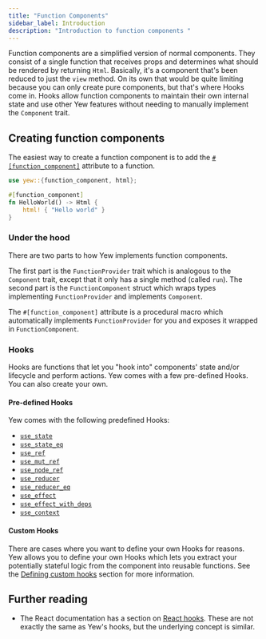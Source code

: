 ```yaml
---
title: "Function Components"
sidebar_label: Introduction
description: "Introduction to function components "
---
```


Function components are a simplified version of normal components. They consist of a single function
that receives props and determines what should be rendered by returning `Html`. Basically, it's a
component that's been reduced to just the `view` method. On its own that would be quite limiting
because you can only create pure components, but that's where Hooks come in. Hooks allow function
components to maintain their own internal state and use other Yew features without needing to manually
implement the `Component` trait.

## Creating function components

The easiest way to create a function component is to add the [`#[function_component]`](./../function-components/attribute.md) attribute to a function.

```rust
use yew::{function_component, html};

#[function_component]
fn HelloWorld() -> Html {
    html! { "Hello world" }
}
```

### Under the hood

There are two parts to how Yew implements function components.

The first part is the `FunctionProvider` trait which is analogous to the `Component` trait, except
that it only has a single method (called `run`). The second part is the `FunctionComponent` struct
which wraps types implementing `FunctionProvider` and implements `Component`.

The `#[function_component]` attribute is a procedural macro which automatically implements
`FunctionProvider` for you and exposes it wrapped in `FunctionComponent`.

### Hooks

Hooks are functions that let you "hook into" components' state and/or lifecycle and perform
actions. Yew comes with a few pre-defined Hooks. You can also create your own.

#### Pre-defined Hooks

Yew comes with the following predefined Hooks:
- [`use_state`](./../function-components/pre-defined-hooks.md#use_state)
- [`use_state_eq`](./../function-components/pre-defined-hooks.md#use_state_eq)
- [`use_ref`](./../function-components/pre-defined-hooks.md#use_ref)
- [`use_mut_ref`](./../function-components/pre-defined-hooks.md#use_mut_ref)
- [`use_node_ref`](./../function-components/pre-defined-hooks.md#use_node_ref)
- [`use_reducer`](./../function-components/pre-defined-hooks.md#use_reducer)
- [`use_reducer_eq`](./../function-components/pre-defined-hooks.md#use_reducer_eq)
- [`use_effect`](./../function-components/pre-defined-hooks.md#use_effect)
- [`use_effect_with_deps`](./../function-components/pre-defined-hooks.md#use_effect_with_deps)
- [`use_context`](./../function-components/pre-defined-hooks.md#use_context)

#### Custom Hooks

There are cases where you want to define your own Hooks for reasons. Yew allows you to define your own Hooks which lets you extract your potentially stateful logic from the component into reusable functions.
See the [Defining custom hooks](./../function-components/custom-hooks.md#defining-custom-hooks) section for more information.

## Further reading

* The React documentation has a section on [React hooks](https://reactjs.org/docs/hooks-intro.html).
These are not exactly the same as Yew's hooks, but the underlying concept is similar.
